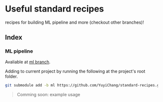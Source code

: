 # Useful standard recipes

recipes for building ML pipeline and more (checkout other branches)!

## Index


### ML pipeline

Avaliable at [ml branch](https://github.com/YuyiChang/standard-recipes/tree/ml).

Adding to current project by running the following at the project's root folder.

```bash
git submodule add -b ml https://github.com/YuyiChang/standard-recipes.git commons`
```

> Comming soon: example usage